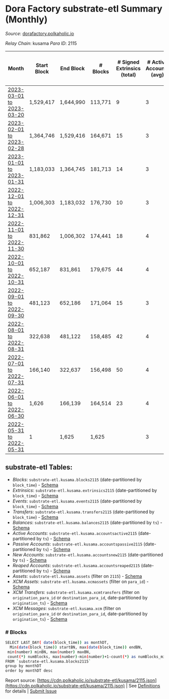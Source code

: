 # Dora Factory substrate-etl Summary (Monthly)

_Source_: [dorafactory.polkaholic.io](https://dorafactory.polkaholic.io)

*Relay Chain*: kusama
*Para ID*: 2115



| Month | Start Block | End Block | # Blocks | # Signed Extrinsics (total) | # Active Accounts (avg) | # Addresses with Balances (max) | Issues |
| ----- | ----------- | --------- | -------- | --------------------------- | ----------------------- | ------------------------------- | ------ |
| [2023-03-01 to 2023-03-20](/kusama/2115-dorafactory/2023-03-31.md) | 1,529,417 | 1,644,990 | 113,771 | 9 | 3 | 369 | - 1,803 (1.56%) |   
| [2023-02-01 to 2023-02-28](/kusama/2115-dorafactory/2023-02-28.md) | 1,364,746 | 1,529,416 | 164,671 | 15 | 3 | 369 | -   |   
| [2023-01-01 to 2023-01-31](/kusama/2115-dorafactory/2023-01-31.md) | 1,183,033 | 1,364,745 | 181,713 | 14 | 3 | 369 | -   |   
| [2022-12-01 to 2022-12-31](/kusama/2115-dorafactory/2022-12-31.md) | 1,006,303 | 1,183,032 | 176,730 | 10 | 3 | 370 | -   |   
| [2022-11-01 to 2022-11-30](/kusama/2115-dorafactory/2022-11-30.md) | 831,862 | 1,006,302 | 174,441 | 18 | 4 | 370 | -   |   
| [2022-10-01 to 2022-10-31](/kusama/2115-dorafactory/2022-10-31.md) | 652,187 | 831,861 | 179,675 | 44 | 4 | 370 | -   |   
| [2022-09-01 to 2022-09-30](/kusama/2115-dorafactory/2022-09-30.md) | 481,123 | 652,186 | 171,064 | 15 | 3 | 368 | -   |   
| [2022-08-01 to 2022-08-31](/kusama/2115-dorafactory/2022-08-31.md) | 322,638 | 481,122 | 158,485 | 42 | 4 | 368 | -   |   
| [2022-07-01 to 2022-07-31](/kusama/2115-dorafactory/2022-07-31.md) | 166,140 | 322,637 | 156,498 | 50 | 4 | 367 | -   |   
| [2022-06-01 to 2022-06-30](/kusama/2115-dorafactory/2022-06-30.md) | 1,626 | 166,139 | 164,514 | 23 | 4 | 367 | -   |   
| [2022-05-31 to 2022-05-31](/kusama/2115-dorafactory/2022-05-31.md) | 1 | 1,625 | 1,625 |  | 3 | 1 | -   |   

## substrate-etl Tables:

* _Blocks_: `substrate-etl.kusama.blocks2115` (date-partitioned by `block_time`) - [Schema](/schema/balances.json)
* _Extrinsics_: `substrate-etl.kusama.extrinsics2115` (date-partitioned by `block_time`) - [Schema](/schema/extrinsics.json)
* _Events_: `substrate-etl.kusama.events2115` (date-partitioned by `block_time`) - [Schema](/schema/events.json)
* _Transfers_: `substrate-etl.kusama.transfers2115` (date-partitioned by `block_time`) - [Schema](/schema/transfers.json)
* _Balances_: `substrate-etl.kusama.balances2115` (date-partitioned by `ts`) - [Schema](/schema/balances.json)
* _Active Accounts_: `substrate-etl.kusama.accountsactive2115` (date-partitioned by `ts`) - [Schema](/schema/accountsactive.json)
* _Passive Accounts_: `substrate-etl.kusama.accountspassive2115` (date-partitioned by `ts`) - [Schema](/schema/accountspassive.json)
* _New Accounts_: `substrate-etl.kusama.accountsnew2115` (date-partitioned by `ts`) - [Schema](/schema/accountsnew.json)
* _Reaped Accounts_: `substrate-etl.kusama.accountsreaped2115` (date-partitioned by `ts`) - [Schema](/schema/accountsreaped.json)
* _Assets_: `substrate-etl.kusama.assets` (filter on `2115`) - [Schema](/schema/assets.json)
* _XCM Assets_: `substrate-etl.kusama.xcmassets` (filter on `para_id`) - [Schema](/schema/xcmassets.json)
* _XCM Transfers_: `substrate-etl.kusama.xcmtransfers` (filter on `origination_para_id` or `destination_para_id`, date-partitioned by `origination_ts`) - [Schema](/schema/xcmtransfers.json)
* _XCM Messages_: `substrate-etl.kusama.xcm` (filter on `origination_para_id` or `destination_para_id`, date-partitioned by `origination_ts`) - [Schema](/schema/xcm.json)

### # Blocks
```bash
SELECT LAST_DAY( date(block_time)) as monthDT,
  Min(date(block_time)) startBN, max(date(block_time)) endBN, 
 min(number) minBN, max(number) maxBN, 
 count(*) numBlocks, max(number)-min(number)+1-count(*) as numBlocks_missing 
FROM `substrate-etl.kusama.blocks2115` 
group by monthDT 
order by monthDT desc
```


Report source: [https://cdn.polkaholic.io/substrate-etl/kusama/2115.json](https://cdn.polkaholic.io/substrate-etl/kusama/2115.json) | See [Definitions](/DEFINITIONS.md) for details | [Submit Issue](https://github.com/colorfulnotion/substrate-etl/issues)
